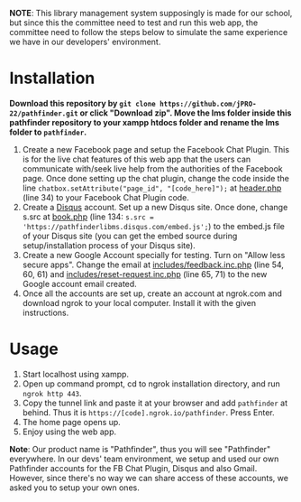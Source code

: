 **NOTE**: This library management system supposingly is made for our school, but since this the committee need to test and run this web app, the committee need to follow the steps below to simulate the same experience we have in our developers' environment. 

# Installation

**Download this repository by ```git clone https://github.com/jPRO-22/pathfinder.git``` or click "Download zip". Move the lms folder inside this pathfinder repository to your xampp htdocs folder and rename the lms folder to ```pathfinder```.**

1. Create a new Facebook page and setup the Facebook Chat Plugin. This is for the live chat features of this web app that the users can communicate with/seek live help from the authorities of the Facebook page. Once done setting up the chat plugin, change the code inside the line ```chatbox.setAttribute("page_id", "[code_here]");``` at [header.php](https://github.com/jPRO-22/pathfinder/blob/main/lms/header.php) (line 34) to your Facebook Chat Plugin code. 
2. Create a [Disqus](https://disqus.com/) account. Set up a new Disqus site. Once done, change s.src at [book.php](https://github.com/jPRO-22/pathfinder/blob/main/lms/book.php) (line 134: ```s.src = 'https://pathfinderlibms.disqus.com/embed.js';```) to the embed.js file of your Disqus site (you can get the embed source during setup/installation process of your Disqus site). 
3. Create a new Google Account specially for testing. Turn on "Allow less secure apps". Change the email at [includes/feedback.inc.php](https://github.com/jPRO-22/pathfinder/blob/main/lms/includes/feedback.inc.php) (line 54, 60, 61) and [includes/reset-request.inc.php](https://github.com/jPRO-22/pathfinder/blob/main/lms/includes/reset-request.inc.php) (line 65, 71) to the new Google account email created. 
4. Once all the accounts are set up, create an account at ngrok.com and download ngrok to your local computer. Install it with the given instructions. 

# Usage
1. Start localhost using xampp. 
2. Open up command prompt, cd to ngrok installation directory, and run ```ngrok http 443```. 
3. Copy the tunnel link and paste it at your browser and add ```pathfinder``` at behind. Thus it is ```https://[code].ngrok.io/pathfinder```. Press Enter. 
4. The home page opens up. 
5. Enjoy using the web app. 

**Note**: Our product name is "Pathfinder", thus you will see "Pathfinder" everywhere. In our devs' team environment, we setup and used our own Pathfinder accounts for the FB Chat Plugin, Disqus and also Gmail. However, since there's no way we can share access of these accounts, we asked you to setup your own ones. 
